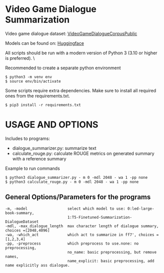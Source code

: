 # Video Game Dialogue Summarization

Video game dialogue dataset: 
[VideoGameDialogueCorpusPublic](https://github.com/seannyD/VideoGameDialogueCorpusPublic)

Models can be found on:
[Huggingface](https://huggingface.co/models?pipeline_tag=summarization)

All scripts should be run with a modern version of Python 3 (3.10 or higher is preferred). \

Recommended to create a separate python environment
```
$ python3 -m venv env
$ source env/bin/activate
```
Some scripts require extra dependencies. Make sure to install all required ones from the requirements.txt. 
```
$ pip3 install -r requirements.txt
```
# USAGE AND OPTIONS
Includes to programs:
- dialogue_summarizer.py: summarize text
- calculate_rouge.py: calculate ROUGE metrics on generated summary with a reference summary

Example to run commands
```
$ python3 dialogue_summarizer.py - m 0 -mdl 2048 - wa 1 -pp none
$ python3 calculate_rouge.py - m 0 -mdl 2048 - wa 1 -pp none
```

## General Options/Parameters for the programs
```
-m, -model                  select which model to use: 0:led-large-book-summary,
                            1:T5-Finetuned-Summarization-DialogueDataset
-mdl, -max_dialogue_length  max character length of dialogue summary, choices =[2048,4096]
-wa, -which_act             which act to summarize in ff7', choices = [1,2,3,4]
-pp, -preprocess            which preprocess to use.none: no preprocessing,
                            no_name: basic preprocessing, but remove names,
                            name_explicit: basic preprocessing, add name explicitly ass dialogue.
```  


